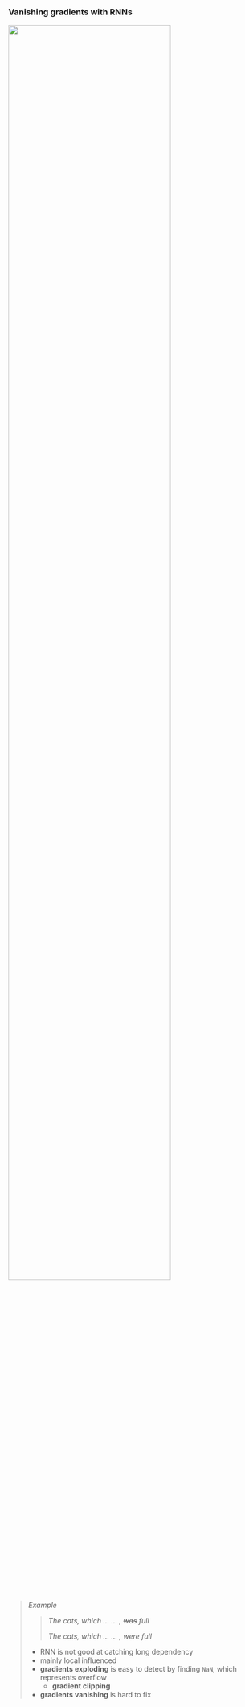 ### Vanishing gradients with RNNs

<img src='https://raw.githubusercontent.com/yujuezhao/deeplearning-course/master/5%E3%80%81Sequence%20Models/Week1/01_recurrent-neural-networks/images/15.PNG' width='80%' heigth='80%'>

> *Example*
>
> > *The cats, which ... ... , ~~was~~ full*
> >
> > *The cats, which ... ... , were full*
>
> * RNN is not good at catching  long dependency
> * mainly local influenced
> * **gradients exploding** is easy to detect by finding `NaN`, which represents overflow 
>   * **gradient clipping** 
> * **gradients vanishing** is hard to fix

